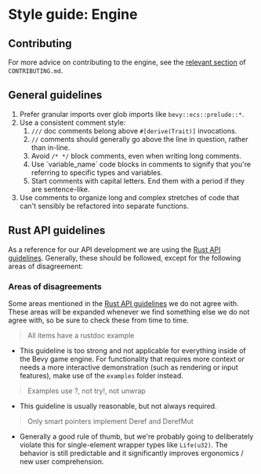 # Style guide: Engine

## Contributing

For more advice on contributing to the engine, see the [relevant section](../../CONTRIBUTING.md#Contributing-your-own-ideas) of `CONTRIBUTING.md`.

## General guidelines

1. Prefer granular imports over glob imports like `bevy::ecs::prelude::*`.
2. Use a consistent comment style:
   1. `///` doc comments belong above `#[derive(Trait)]` invocations.
   2. `//` comments should generally go above the line in question, rather than in-line.
   3. Avoid `/* */` block comments, even when writing long comments.
   4. Use \`variable_name\` code blocks in comments to signify that you're referring to specific types and variables.
   5. Start comments with capital letters. End them with a period if they are sentence-like.
3. Use comments to organize long and complex stretches of code that can't sensibly be refactored into separate functions.

## Rust API guidelines

As a reference for our API development we are using the [Rust API guidelines][Rust API guidelines]. Generally, these should be followed, except for the following areas of disagreement:

### Areas of disagreements

Some areas mentioned in the [Rust API guidelines][Rust API guidelines] we do not agree with. These areas will be expanded whenever we find something else we do not agree with, so be sure to check these from time to time.

> All items have a rustdoc example

- This guideline is too strong and not applicable for everything inside of the Bevy game engine. For functionality that requires more context or needs a more interactive demonstration (such as rendering or input features), make use of the `examples` folder instead.

> Examples use ?, not try!, not unwrap

- This guideline is usually reasonable, but not always required.

> Only smart pointers implement Deref and DerefMut

- Generally a good rule of thumb, but we're probably going to deliberately violate this for single-element wrapper types like `Life(u32)`. The behavior is still predictable and it significantly improves ergonomics / new user comprehension.

[Rust API guidelines]: https://rust-lang.github.io/api-guidelines/about.html
